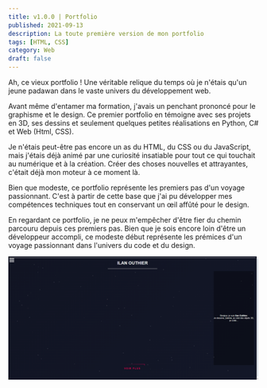 ```yaml
---
title: v1.0.0 | Portfolio
published: 2021-09-13
description: La toute première version de mon portfolio
tags: [HTML, CSS]
category: Web
draft: false
---
```


<!-- # Portfolio v0 -->

Ah, ce vieux portfolio ! Une véritable relique du temps où je n'étais qu'un jeune padawan dans le vaste univers du développement web.

Avant même d'entamer ma formation, j'avais un penchant prononcé pour le graphisme et le design. Ce premier portfolio en témoigne avec ses projets en 3D, ses dessins et seulement quelques petites réalisations en Python, C# et Web (Html, CSS).

Je n'étais peut-être pas encore un as du HTML, du CSS ou du JavaScript, mais j'étais déjà animé par une curiosité insatiable pour tout ce qui touchait au numérique et à la création. Créer des choses nouvelles et attrayantes, c'était déjà mon moteur à ce moment là.

Bien que modeste, ce portfolio représente les premiers pas d'un voyage passionnant. C'est à partir de cette base que j'ai pu développer mes compétences techniques tout en conservant un œil affûté pour le design.

En regardant ce portfolio, je ne peux m'empêcher d'être fier du chemin parcouru depuis ces premiers pas.
Bien que je sois encore loin d'être un développeur accompli, ce modeste début représente les prémices d'un voyage passionnant dans l'univers du code et du design.

![](main.png)